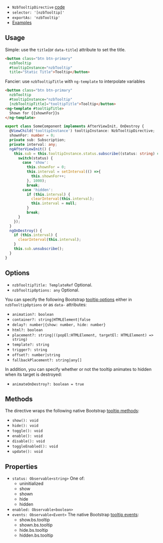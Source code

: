 - `NzbTooltipDirective` [code](https://github.com/nowzoo/nowzoo-angular-bootstrap-lite/blob/master/src/tooltip/nzb-tooltip.directive.ts)
- `selector: '[nzbTooltip]'`
- `exportAs: 'nzbTooltip'`
- [Examples](https://nowzoo.github.io/nowzoo-angular-bootstrap-lite/tooltips)

## Usage

Simple: use the `title`(or `data-title`) attribute to set the title.
```html
<button class="btn btn-primary"
  nzbTooltip
  #tooltipInstance="nzbTooltip"
  title="Static Title">Tooltip</button>
```
Fancier: use `nzbTooltipTitle` with `ng-template` to interpolate variables
```html
<button class="btn btn-primary"
  nzbTooltip
  #tooltipInstance="nzbTooltip"
  [nzbTooltipTitle]="tooltipTitle">Tooltip</button>
<ng-template #tooltipTitle>
  Shown for {{shownFor}}s
</ng-template>
```
```ts
export class SomeComponent implements AfterViewInit, OnDestroy {
  @ViewChild('tooltipInstance') tooltipInstance: NzbTooltipDirective;
  shownFor: number = 0;
  private sub: Subscription;
  private interval: any;
  ngAfterViewInit() {
    this.sub = this.tooltipInstance.status.subscribe((status: string) => {
      switch(status) {
        case 'show':
          this.shownFor = 0;
          this.interval = setInterval(() =>{
            this.shownFor++;
          }, 1000);
          break;
        case 'hidden':
          if (this.interval) {
            clearInterval(this.interval);
            this.interval = null;
          }
          break;
      }
    });
  }
  ngOnDestroy() {
    if (this.interval) {
      clearInterval(this.interval);
    }
    this.sub.unsubscribe();
  }
}
```
## Options

- `nzbTooltipTitle: TemplateRef` Optional.
- `nzbTooltipOptions: any` Optional.

You can specify the following Bootstrap [tooltip options] either in `nzbTooltipOptions` or as `data-` attributes:

- `animation?: boolean`
- `container?: string|HTMLElement|false`
- `delay?: number|{show: number, hide: number}`
- `html?: boolean`
- `placement?: string|((popEl:HTMLElement, targetEl: HTMLElement) => string)`
- `template?: string`
- `trigger?: string`
- `offset?: number|string`
- `fallbackPlacement?: string|any[]`

In addition, you can specify whether or not the tooltip animates to hidden when its target is destroyed:
- `animateOnDestroy?: boolean = true`

## Methods

The directive wraps the following native Bootstrap [tooltip methods]:

- `show(): void`
- `hide(): void`
- `toggle(): void`
- `enable(): void`
- `disable(): void`
- `toggleEnabled(): void`
- `update(): void`

## Properties

- `status: Observable<string>` One of:
   - uninitialized
   - show
   - shown
   - hide
   - hidden
- `enabled: Observable<boolean>`
- `events: Observable<Event>` The native Bootstrap [tooltip events]:
   - show.bs.tooltip
   - shown.bs.tooltip
   - hide.bs.tooltip
   - hidden.bs.tooltip


[tooltip methods]:https://getbootstrap.com/docs/4.0/components/tooltips/#methods
[tooltip events]:https://getbootstrap.com/docs/4.0/components/tooltips/#events
[tooltip options]:https://getbootstrap.com/docs/4.0/components/tooltips/#options
